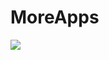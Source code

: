 # MoreApps

[![](https://jitpack.io/v/paveltech/MoreApps.svg)](https://jitpack.io/#paveltech/MoreApps)
